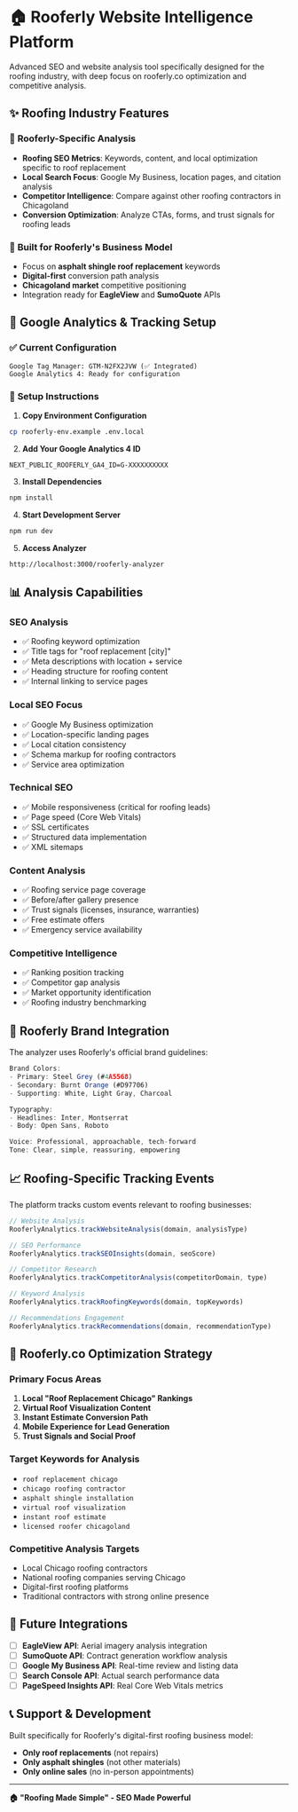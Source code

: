 # 🏠 Rooferly Website Intelligence Platform

Advanced SEO and website analysis tool specifically designed for the roofing industry, with deep focus on rooferly.co optimization and competitive analysis.

## ✨ **Roofing Industry Features**

### 🎯 **Rooferly-Specific Analysis**
- **Roofing SEO Metrics**: Keywords, content, and local optimization specific to roof replacement
- **Local Search Focus**: Google My Business, location pages, and citation analysis
- **Competitor Intelligence**: Compare against other roofing contractors in Chicagoland
- **Conversion Optimization**: Analyze CTAs, forms, and trust signals for roofing leads

### 🏢 **Built for Rooferly's Business Model**
- Focus on **asphalt shingle roof replacement** keywords
- **Digital-first** conversion path analysis
- **Chicagoland market** competitive positioning
- Integration ready for **EagleView** and **SumoQuote** APIs

## 🔧 **Google Analytics & Tracking Setup**

### ✅ **Current Configuration**
```
Google Tag Manager: GTM-N2FX2JVW (✅ Integrated)
Google Analytics 4: Ready for configuration
```

### 🚀 **Setup Instructions**

1. **Copy Environment Configuration**
```bash
cp rooferly-env.example .env.local
```

2. **Add Your Google Analytics 4 ID**
```env
NEXT_PUBLIC_ROOFERLY_GA4_ID=G-XXXXXXXXXX
```

3. **Install Dependencies**
```bash
npm install
```

4. **Start Development Server**
```bash
npm run dev
```

5. **Access Analyzer**
```
http://localhost:3000/rooferly-analyzer
```

## 📊 **Analysis Capabilities**

### **SEO Analysis**
- ✅ Roofing keyword optimization
- ✅ Title tags for "roof replacement [city]"
- ✅ Meta descriptions with location + service
- ✅ Heading structure for roofing content
- ✅ Internal linking to service pages

### **Local SEO Focus**
- ✅ Google My Business optimization
- ✅ Location-specific landing pages
- ✅ Local citation consistency
- ✅ Schema markup for roofing contractors
- ✅ Service area optimization

### **Technical SEO**
- ✅ Mobile responsiveness (critical for roofing leads)
- ✅ Page speed (Core Web Vitals)
- ✅ SSL certificates
- ✅ Structured data implementation
- ✅ XML sitemaps

### **Content Analysis**
- ✅ Roofing service page coverage
- ✅ Before/after gallery presence
- ✅ Trust signals (licenses, insurance, warranties)
- ✅ Free estimate offers
- ✅ Emergency service availability

### **Competitive Intelligence**
- ✅ Ranking position tracking
- ✅ Competitor gap analysis
- ✅ Market opportunity identification
- ✅ Roofing industry benchmarking

## 🎨 **Rooferly Brand Integration**

The analyzer uses Rooferly's official brand guidelines:

```javascript
Brand Colors:
- Primary: Steel Grey (#4A5568)
- Secondary: Burnt Orange (#D97706)
- Supporting: White, Light Gray, Charcoal

Typography:
- Headlines: Inter, Montserrat  
- Body: Open Sans, Roboto

Voice: Professional, approachable, tech-forward
Tone: Clear, simple, reassuring, empowering
```

## 📈 **Roofing-Specific Tracking Events**

The platform tracks custom events relevant to roofing businesses:

```javascript
// Website Analysis
RooferlyAnalytics.trackWebsiteAnalysis(domain, analysisType)

// SEO Performance
RooferlyAnalytics.trackSEOInsights(domain, seoScore)

// Competitor Research  
RooferlyAnalytics.trackCompetitorAnalysis(competitorDomain, type)

// Keyword Analysis
RooferlyAnalytics.trackRoofingKeywords(domain, topKeywords)

// Recommendations Engagement
RooferlyAnalytics.trackRecommendations(domain, recommendationType)
```

## 🎯 **Rooferly.co Optimization Strategy**

### **Primary Focus Areas**
1. **Local "Roof Replacement Chicago" Rankings**
2. **Virtual Roof Visualization Content**
3. **Instant Estimate Conversion Path**
4. **Mobile Experience for Lead Generation**
5. **Trust Signals and Social Proof**

### **Target Keywords for Analysis**
- `roof replacement chicago`
- `chicago roofing contractor`
- `asphalt shingle installation`
- `virtual roof visualization`
- `instant roof estimate`
- `licensed roofer chicagoland`

### **Competitive Analysis Targets**
- Local Chicago roofing contractors
- National roofing companies serving Chicago
- Digital-first roofing platforms
- Traditional contractors with strong online presence

## 🔮 **Future Integrations**

- [ ] **EagleView API**: Aerial imagery analysis integration
- [ ] **SumoQuote API**: Contract generation workflow analysis
- [ ] **Google My Business API**: Real-time review and listing data
- [ ] **Search Console API**: Actual search performance data
- [ ] **PageSpeed Insights API**: Real Core Web Vitals metrics

## 📞 **Support & Development**

Built specifically for Rooferly's digital-first roofing business model:
- **Only roof replacements** (not repairs)
- **Only asphalt shingles** (not other materials)  
- **Only online sales** (no in-person appointments)

---

**🏠 "Roofing Made Simple" - SEO Made Powerful**
